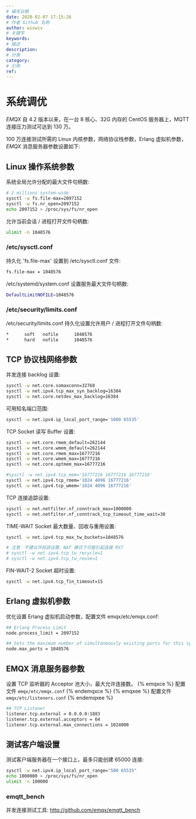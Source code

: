 ```yaml
---
# 编写日期
date: 2020-02-07 17:15:26
# 作者 Github 名称
author: wivwiv
# 关键字
keywords:
# 描述
description:
# 分类
category: 
# 引用
ref:
---
```


# 系统调优

*EMQX* 自 4.2 版本以来，在一台 8 核心、32G 内存的 CentOS 服务器上，MQTT 连接压力测试可达到 130 万。

100 万连接测试所需的 Linux 内核参数，网络协议栈参数，Erlang 虚拟机参数， *EMQX* 消息服务器参数设置如下:

## Linux 操作系统参数

系统全局允许分配的最大文件句柄数:
```bash
# 2 millions system-wide
sysctl -w fs.file-max=2097152
sysctl -w fs.nr_open=2097152
echo 2097152 > /proc/sys/fs/nr_open
```
允许当前会话 / 进程打开文件句柄数:
```bash
ulimit -n 1048576
```
### /etc/sysctl.conf

持久化 'fs.file-max' 设置到 /etc/sysctl.conf 文件:
```bash
fs.file-max = 1048576
```
/etc/systemd/system.conf 设置服务最大文件句柄数:
```bash
DefaultLimitNOFILE=1048576
```
### /etc/security/limits.conf

/etc/security/limits.conf 持久化设置允许用户 / 进程打开文件句柄数:
```bash
*      soft   nofile      1048576
*      hard   nofile      1048576
```
## TCP 协议栈网络参数

并发连接 backlog 设置:
```bash
sysctl -w net.core.somaxconn=32768
sysctl -w net.ipv4.tcp_max_syn_backlog=16384
sysctl -w net.core.netdev_max_backlog=16384
```
可用知名端口范围:
```bash
sysctl -w net.ipv4.ip_local_port_range='1000 65535'
```
TCP Socket 读写 Buffer 设置:
```bash
sysctl -w net.core.rmem_default=262144
sysctl -w net.core.wmem_default=262144
sysctl -w net.core.rmem_max=16777216
sysctl -w net.core.wmem_max=16777216
sysctl -w net.core.optmem_max=16777216

#sysctl -w net.ipv4.tcp_mem='16777216 16777216 16777216'
sysctl -w net.ipv4.tcp_rmem='1024 4096 16777216'
sysctl -w net.ipv4.tcp_wmem='1024 4096 16777216'
```
TCP 连接追踪设置:
```bash
sysctl -w net.netfilter.nf_conntrack_max=1000000
sysctl -w net.netfilter.nf_conntrack_tcp_timeout_time_wait=30
```
TIME-WAIT Socket 最大数量、回收与重用设置:
```bash
sysctl -w net.ipv4.tcp_max_tw_buckets=1048576

# 注意：不建议开启該设置，NAT 模式下可能引起连接 RST
# sysctl -w net.ipv4.tcp_tw_recycle=1
# sysctl -w net.ipv4.tcp_tw_reuse=1
```
FIN-WAIT-2 Socket 超时设置:
```bash
sysctl -w net.ipv4.tcp_fin_timeout=15
```

## Erlang 虚拟机参数

优化设置 Erlang 虚拟机启动参数，配置文件 emqx/etc/emqx.conf:

```bash
## Erlang Process Limit
node.process_limit = 2097152

## Sets the maximum number of simultaneously existing ports for this system
node.max_ports = 1048576
```

## EMQX 消息服务器参数

设置 TCP 监听器的 Acceptor 池大小，最大允许连接数。
{% emqxce %}
配置文件 `emqx/etc/emqx.conf`
{% endemqxce %}
{% emqxee %}
配置文件 `emqx/etc/listeners.conf`
{% endemqxee %}

```bash
## TCP Listener
listener.tcp.external = 0.0.0.0:1883
listener.tcp.external.acceptors = 64
listener.tcp.external.max_connections = 1024000
```

## 测试客户端设置

测试客户端服务器在一个接口上，最多只能创建 65000 连接:
```bash
sysctl -w net.ipv4.ip_local_port_range="500 65535"
echo 1000000 > /proc/sys/fs/nr_open
ulimit -n 100000
```
### emqtt_bench

并发连接测试工具: <http://github.com/emqx/emqtt_bench>

